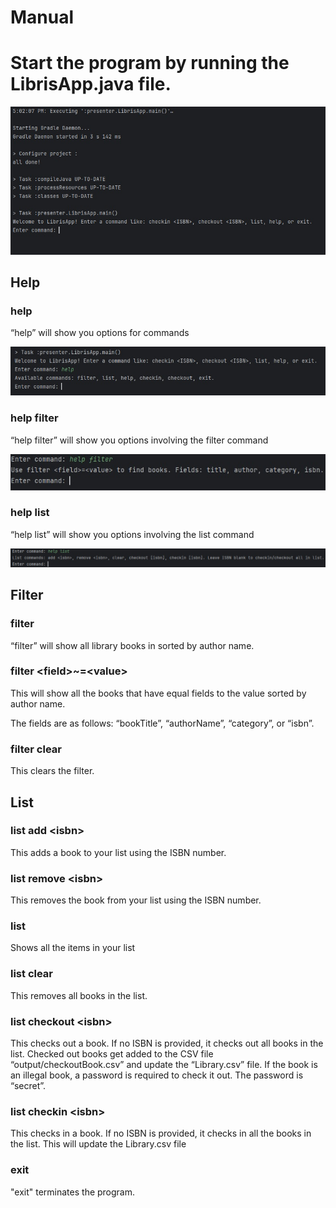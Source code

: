 # Manual 

# Start the program by running the LibrisApp.java file.

![start](Screenshots/Start.jpg)

## Help

### help
“help” will show you options for commands

![help](Screenshots/Help.jpg)

### help filter
“help filter” will show you options involving the filter command

![help_filter](Screenshots/Help_filter.jpg)

### help list
“help list” will show you options involving the list command

![help_list](Screenshots/Help_list.jpg)

## Filter

### filter
“filter” will show all library books in sorted by author name.

### filter \<field>~=\<value>
This will show all the books that have equal fields to the value sorted by author name.

The fields are as follows: “bookTitle”, “authorName”, “category”, or “isbn”.

### filter clear
This clears the filter.


## List

### list add \<isbn>
This adds a book to your list using the ISBN number.

### list remove \<isbn>
This removes the book from your list using the ISBN number.

### list
Shows all the items in your list

### list clear
This removes all books in the list.

### list checkout \<isbn>
This checks out a book. If no ISBN is provided, it checks out all books in the list. Checked out books get added to the CSV file “output/checkoutBook.csv” and update the “Library.csv” file. If the book is an illegal book, a password is required to check it out. The password is “secret”.


### list checkin \<isbn>
This checks in a book. If no ISBN is provided, it checks in all the books in the list. This will update the Library.csv file

### exit
"exit" terminates the program.

